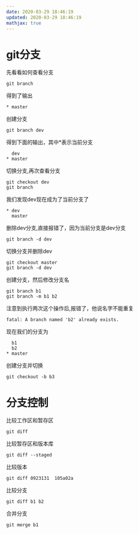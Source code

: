 ```yaml
---
date: 2020-03-29 18:46:19
updated: 2020-03-29 18:46:19
mathjax: true
---
```


# git分支
 先看看如何查看分支
```
git branch
```
 得到了输出
```
* master
```
 创建分支
```
git branch dev
```
  得到下面的输出，其中\*表示当前分支
```
  dev
* master
```

<!---more-->
 切换分支,再次查看分支
```
git checkout dev
git branch
```
 我们发现dev现在成为了当前分支了
```
* dev
  master
```
 删除dev分支,直接报错了，因为当前分支是dev分支
```
git branch -d dev
```
 切换分支并删除dev
```
git checkout master
git branch -d dev
```
 创建分支，然后修改分支名
```
git branch b1
git branch -m b1 b2
```
 注意到执行两次这个操作后,报错了，他说名字不能重复
```
fatal: A branch named 'b2' already exists.
```
 现在我们的分支为
```
  b1
  b2
* master
```
 创建分支并切换
```
git checkout -b b3  
```

# 分支控制
 比较工作区和暂存区
```
git diff
```
 比较暂存区和版本库
```
git diff --staged
```
 比较版本
```
git diff 0923131  105a02a
```
 比较分支
```
git diff b1 b2
```
 合并分支
```
git merge b1
```
